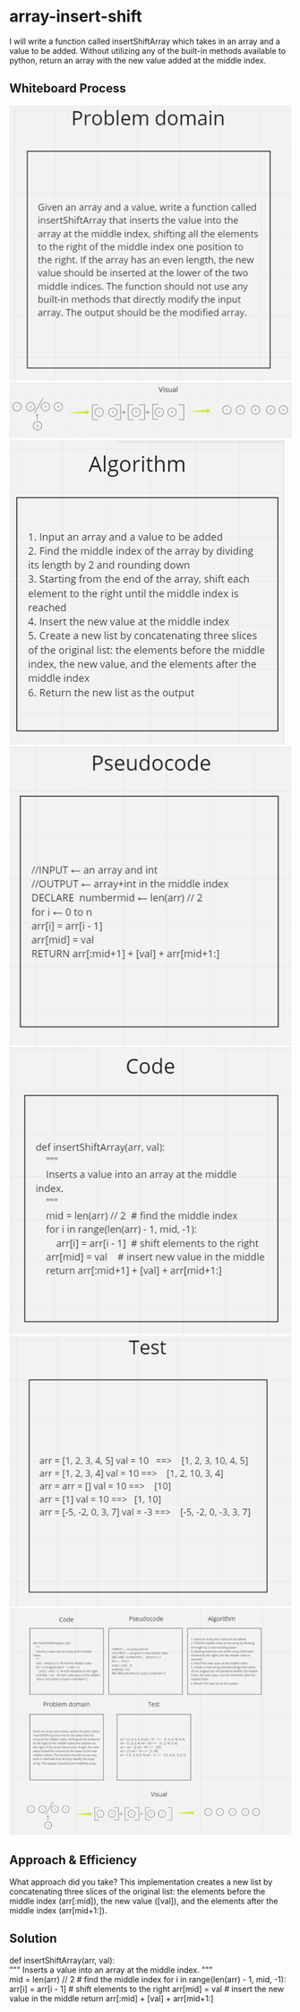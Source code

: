# array-insert-shift
I will write a function called insertShiftArray which takes in an array and a value to be added. Without utilizing any of the built-in methods available to python, return an array with the new value added at the middle index.

## Whiteboard Process
![](./assets/Problem%20Domain.png)
![](./assets/viusal.png)
![](./assets/Algorithm.png)
![](./assets/Pseudocode.png)
![](./assets/code.png)
![](./assets/test.png)
![](./assets/wb.png)


## Approach & Efficiency
What approach did you take? 
This implementation creates a new list by concatenating three slices of the original list: the elements before the middle index (arr[:mid]), the new value ([val]), and the elements after the middle index (arr[mid+1:]).

## Solution

def insertShiftArray(arr, val):  
    """
    Inserts a value into an array at the middle index.
    """  
    mid = len(arr) // 2  # find the middle index
    for i in range(len(arr) - 1, mid, -1):
        arr[i] = arr[i - 1]  # shift elements to the right
    arr[mid] = val    # insert the new value in the middle
    return arr[:mid] + [val] + arr[mid+1:]
